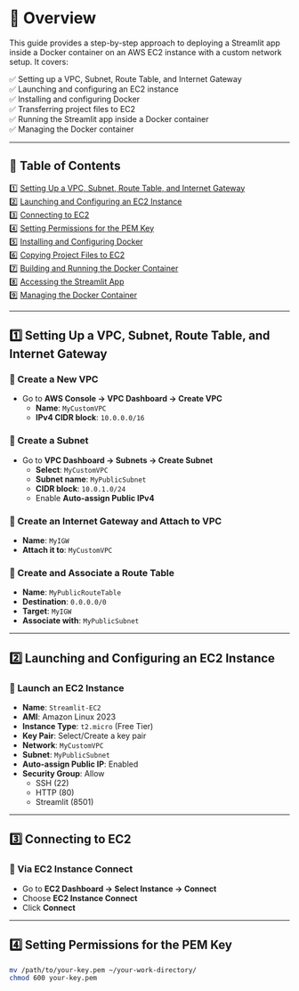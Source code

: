 # 📌 Overview

This guide provides a step-by-step approach to deploying a Streamlit app inside a Docker container on an AWS EC2 instance with a custom network setup. It covers:

✅ Setting up a VPC, Subnet, Route Table, and Internet Gateway  
✅ Launching and configuring an EC2 instance  
✅ Installing and configuring Docker  
✅ Transferring project files to EC2  
✅ Running the Streamlit app inside a Docker container  
✅ Managing the Docker container  

---

## 📖 Table of Contents

1️⃣ [Setting Up a VPC, Subnet, Route Table, and Internet Gateway](#1-setting-up-a-vpc-subnet-route-table-and-internet-gateway)  
2️⃣ [Launching and Configuring an EC2 Instance](#2-launching-and-configuring-an-ec2-instance)  
3️⃣ [Connecting to EC2](#3-connecting-to-ec2)  
4️⃣ [Setting Permissions for the PEM Key](#4-setting-permissions-for-the-pem-key)  
5️⃣ [Installing and Configuring Docker](#5-installing-and-configuring-docker)  
6️⃣ [Copying Project Files to EC2](#6-copying-project-files-to-ec2)  
7️⃣ [Building and Running the Docker Container](#7-building-and-running-the-docker-container)  
8️⃣ [Accessing the Streamlit App](#8-accessing-the-streamlit-app)  
9️⃣ [Managing the Docker Container](#9-managing-the-docker-container)  

---

## 1️⃣ Setting Up a VPC, Subnet, Route Table, and Internet Gateway

### 🔹 Create a New VPC

- Go to **AWS Console → VPC Dashboard → Create VPC**
  - **Name**: `MyCustomVPC`
  - **IPv4 CIDR block**: `10.0.0.0/16`

### 🔹 Create a Subnet

- Go to **VPC Dashboard → Subnets → Create Subnet**
  - **Select**: `MyCustomVPC`
  - **Subnet name**: `MyPublicSubnet`
  - **CIDR block**: `10.0.1.0/24`
  - Enable **Auto-assign Public IPv4**

### 🔹 Create an Internet Gateway and Attach to VPC

- **Name**: `MyIGW`
- **Attach it to**: `MyCustomVPC`

### 🔹 Create and Associate a Route Table

- **Name**: `MyPublicRouteTable`
- **Destination**: `0.0.0.0/0`
- **Target**: `MyIGW`
- **Associate with**: `MyPublicSubnet`

---

## 2️⃣ Launching and Configuring an EC2 Instance

### 🔹 Launch an EC2 Instance

- **Name**: `Streamlit-EC2`  
- **AMI**: Amazon Linux 2023  
- **Instance Type**: `t2.micro` (Free Tier)  
- **Key Pair**: Select/Create a key pair  
- **Network**: `MyCustomVPC`  
- **Subnet**: `MyPublicSubnet`  
- **Auto-assign Public IP**: Enabled  
- **Security Group**: Allow  
  - SSH (22)  
  - HTTP (80)  
  - Streamlit (8501)  

---

## 3️⃣ Connecting to EC2

### 🔹 Via EC2 Instance Connect

- Go to **EC2 Dashboard → Select Instance → Connect**
- Choose **EC2 Instance Connect**
- Click **Connect**

---

## 4️⃣ Setting Permissions for the PEM Key

```bash
mv /path/to/your-key.pem ~/your-work-directory/
chmod 600 your-key.pem
